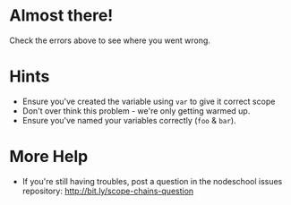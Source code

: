 # Almost there!

Check the errors above to see where you went wrong.

# Hints

 * Ensure you've created the variable using `var` to give it correct scope
 * Don't over think this problem - we're only getting warmed up.
 * Ensure you've named your variables correctly (`foo` & `bar`).

# More Help

 * If you're still having troubles, post a question in the nodeschool issues repository: http://bit.ly/scope-chains-question
